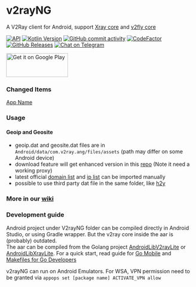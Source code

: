 # v2rayNG

A V2Ray client for Android, support [Xray core](https://github.com/XTLS/Xray-core) and [v2fly core](https://github.com/v2fly/v2ray-core)

[![API](https://img.shields.io/badge/API-21%2B-yellow.svg?style=flat)](https://developer.android.com/about/versions/lollipop)
[![Kotlin Version](https://img.shields.io/badge/Kotlin-2.1.20-blue.svg)](https://kotlinlang.org)
[![GitHub commit activity](https://img.shields.io/github/commit-activity/m/2dust/v2rayNG)](https://github.com/2dust/v2rayNG/commits/master)
[![CodeFactor](https://www.codefactor.io/repository/github/2dust/v2rayng/badge)](https://www.codefactor.io/repository/github/2dust/v2rayng)
[![GitHub Releases](https://img.shields.io/github/downloads/2dust/v2rayNG/latest/total?logo=github)](https://github.com/2dust/v2rayNG/releases)
[![Chat on Telegram](https://img.shields.io/badge/Chat%20on-Telegram-brightgreen.svg)](https://t.me/v2rayn)

<a href="https://play.google.com/store/apps/details?id=com.v2ray.ang">
<img alt="Get it on Google Play" src="https://play.google.com/intl/en_us/badges/images/generic/en_badge_web_generic.png" width="165" height="64" />
</a>

### Changed Items
[App Name](https://github.com/mustafa137608064/v2rayNG/blob/master/V2rayNG/app/src/main/res/values/strings.xml)

### Usage

#### Geoip and Geosite
- geoip.dat and geosite.dat files are in `Android/data/com.v2ray.ang/files/assets` (path may differ on some Android device)
- download feature will get enhanced version in this [repo](https://github.com/Loyalsoldier/v2ray-rules-dat) (Note it need a working proxy)
- latest official [domain list](https://github.com/Loyalsoldier/v2ray-rules-dat) and [ip list](https://github.com/Loyalsoldier/geoip) can be imported manually
- possible to use third party dat file in the same folder, like [h2y](https://guide.v2fly.org/routing/sitedata.html#%E5%A4%96%E7%BD%AE%E7%9A%84%E5%9F%9F%E5%90%8D%E6%96%87%E4%BB%B6)

### More in our [wiki](https://github.com/2dust/v2rayNG/wiki)

### Development guide

Android project under V2rayNG folder can be compiled directly in Android Studio, or using Gradle wrapper. But the v2ray core inside the aar is (probably) outdated.  
The aar can be compiled from the Golang project [AndroidLibV2rayLite](https://github.com/2dust/AndroidLibV2rayLite) or [AndroidLibXrayLite](https://github.com/2dust/AndroidLibXrayLite).
For a quick start, read guide for [Go Mobile](https://github.com/golang/go/wiki/Mobile) and [Makefiles for Go Developers](https://tutorialedge.net/golang/makefiles-for-go-developers/)

v2rayNG can run on Android Emulators. For WSA, VPN permission need to be granted via
`appops set [package name] ACTIVATE_VPN allow`
